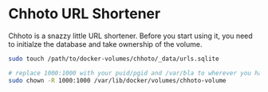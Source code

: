 # Chhoto URL Shortener

Chhoto is a snazzy little URL shortener. Before you start using it, you need to initialze the database and take ownership of the volume.

```sh
sudo touch /path/to/docker-volumes/chhoto/_data/urls.sqlite

# replace 1000:1000 with your puid/pgid and /var/bla to wherever you have docker
sudo chown -R 1000:1000 /var/lib/docker/volumes/chhoto-volume
```
